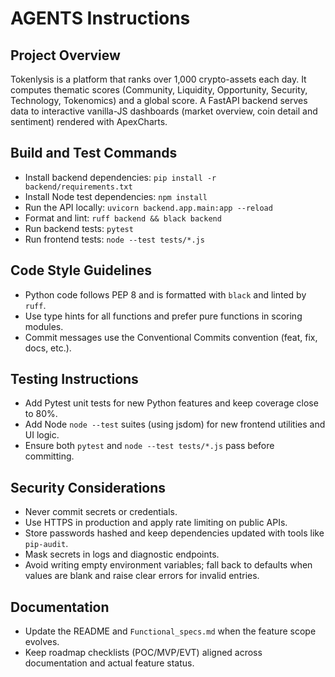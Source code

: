 # AGENTS Instructions

## Project Overview
Tokenlysis is a platform that ranks over 1,000 crypto-assets each day. It computes thematic scores (Community, Liquidity, Opportunity, Security, Technology, Tokenomics) and a global score. A FastAPI backend serves data to interactive vanilla-JS dashboards (market overview, coin detail and sentiment) rendered with ApexCharts.

## Build and Test Commands
- Install backend dependencies: `pip install -r backend/requirements.txt`
- Install Node test dependencies: `npm install`
- Run the API locally: `uvicorn backend.app.main:app --reload`
- Format and lint: `ruff backend && black backend`
- Run backend tests: `pytest`
- Run frontend tests: `node --test tests/*.js`

## Code Style Guidelines
- Python code follows PEP 8 and is formatted with `black` and linted by `ruff`.
- Use type hints for all functions and prefer pure functions in scoring modules.
- Commit messages use the Conventional Commits convention (feat, fix, docs, etc.).

## Testing Instructions
- Add Pytest unit tests for new Python features and keep coverage close to 80%.
- Add Node `node --test` suites (using jsdom) for new frontend utilities and UI logic.
- Ensure both `pytest` and `node --test tests/*.js` pass before committing.

## Security Considerations
- Never commit secrets or credentials.
- Use HTTPS in production and apply rate limiting on public APIs.
- Store passwords hashed and keep dependencies updated with tools like `pip-audit`.
- Mask secrets in logs and diagnostic endpoints.
- Avoid writing empty environment variables; fall back to defaults when values are blank and raise clear errors for invalid entries.

## Documentation
- Update the README and `Functional_specs.md` when the feature scope evolves.
- Keep roadmap checklists (POC/MVP/EVT) aligned across documentation and actual feature status.
